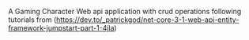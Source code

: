A Gaming Character Web api application with crud operations following tutorials from (https://dev.to/_patrickgod/net-core-3-1-web-api-entity-framework-jumpstart-part-1-4jla)